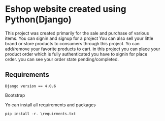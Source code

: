 # Eshop website created using Python(Django)
This project was created primarily for the sale and purchase of various items. You can signin and signup for a project You can also sell your little brand or store products to consumers through this project. Yo can add/remove your favorite products to cart. in this project you can place your product order which is fully authenticated you have to signin for place order. you can see your order state pending/completed.

## Requirements
```
Django version == 4.0.6
```
Bootstrap

Yo can install all requirements and packages
```
pip install -r. \requirments.txt
```
